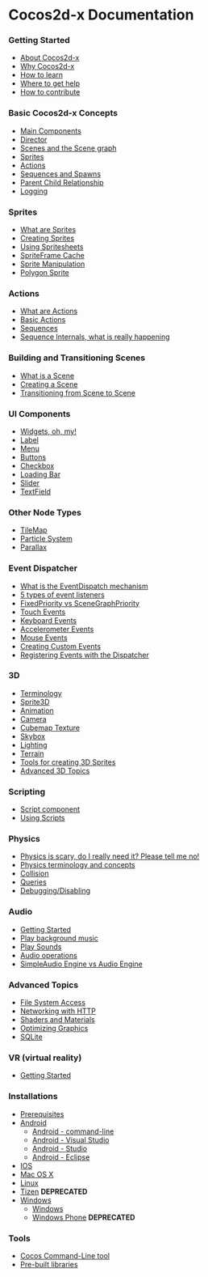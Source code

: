 # Cocos2d-x Documentation

### Getting Started

* [About Cocos2d-x](index.md)
* [Why Cocos2d-x](about/index.md)
* [How to learn](about/learn.md)
* [Where to get help](about/help.md)
* [How to contribute](about/how.md)

### Basic Cocos2d-x Concepts
- [Main Components](basic_concepts/index.md)
- [Director](basic_concepts/director.md)
- [Scenes and the Scene graph](basic_concepts/scene.md)
- [Sprites](basic_concepts/sprites.md)
- [Actions](basic_concepts/actions.md)
- [Sequences and Spawns](basic_concepts/sequences.md)
- [Parent Child Relationship](basic_concepts/parent_child.md)
- [Logging](basic_concepts/logging.md)

### Sprites
- [What are Sprites](sprites/index.md)
- [Creating Sprites](sprites/creating.md)
- [Using Spritesheets](sprites/spritesheets.md)
- [SpriteFrame Cache](sprites/spriteframe_cache.md)
- [Sprite Manipulation](sprites/manipulation.md)
- [Polygon Sprite](sprites/polygon.md)

### Actions
- [What are Actions](programmers_guide/actions.md)
- [Basic Actions](programmers_guide/actions.md#basic)
- [Sequences](programmers_guide/actions.md#sequences)
- [Sequence Internals, what is really happening](programmers_guide/actions.md#internals)

### Building and Transitioning Scenes
- [What is a Scene](programmers_guide/scenes.md)
- [Creating a Scene]()
- [Transitioning from Scene to Scene]()

### UI Components
- [Widgets, oh, my!](programmers_guide/ui_components.md)
- [Label]()
- [Menu]()
- [Buttons]()
- [Checkbox]()
- [Loading Bar]()
- [Slider]()
- [TextField]()

### Other Node Types
- [TileMap](programmers_guide/other_node_types.md)
- [Particle System](programmers_guide/other_node_types.md#particle)
- [Parallax](programmers_guide/other_node_types.md#parallax)

### Event Dispatcher
- [What is the EventDispatch mechanism](programmers_guide/event_dispatch.md)
- [5 types of event listeners](programmers_guide/event_dispatch.md#types)
- [FixedPriority vs SceneGraphPriority](programmers_guide/event_dispatch.md#priority)
- [Touch Events](programmers_guide/event_dispatch.md#touch)
- [Keyboard Events](programmers_guide/event_dispatch.md#keyboard)
- [Accelerometer Events](programmers_guide/event_dispatch.md#accelerometer)
- [Mouse Events](programmers_guide/event_dispatch.md#mouse)
- [Creating Custom Events](programmers_guide/event_dispatch.md#custom)
- [Registering Events with the Dispatcher](programmers_guide/event_dispatch.md#registering)

### 3D
- [Terminology](programmers_guide/3d.md)
- [Sprite3D](programmers_guide/3d.md#sprite3d)
- [Animation](programmers_guide/3d.md#animations)
- [Camera](programmers_guide/3d.md#camera)
- [Cubemap Texture](programmers_guide/3d.md#cubemap)
- [Skybox](programmers_guide/3d.md#skybox)
- [Lighting](programmers_guide/3d.md#lighting)
- [Terrain](programmers_guide/3d.md#terrain)
- [Tools for creating 3D Sprites](programmers_guide/3d.md#tools)
- [Advanced 3D Topics](programmers_guide/3d.md#advanced)

### Scripting
- [Script component](programmers_guide/scripting.md)
- [Using Scripts]()

### Physics
- [Physics is scary, do I really need it? Please tell me no!](programmers_guide/physics.md)
- [Physics terminology and concepts]()
- [Collision]()
- [Queries]()
- [Debugging/Disabling]()

### Audio
- [Getting Started](programmers_guide/audio.md)
- [Play background music](programmers_guide/audio.md#music)
- [Play Sounds](programmers_guide/audio.md#sounds)
- [Audio operations](programmers_guide/audio.md#operations)
- [SimpleAudio Engine vs Audio Engine](programmers_guide/audio.md#versus)

### Advanced Topics
- [File System Access](programmers_guide/advanced_topics.md)
- [Networking with HTTP](programmers_guide/advanced_topics.md#networking)
- [Shaders and Materials](programmers_guide/advanced_topics.md#shaders)
- [Optimizing Graphics](programmers_guide/advanced_topics.md#optimizing)
- [SQLite](programmers_guide/advanced_topics.md#sqlite)

### VR (virtual reality)
- [Getting Started](programmers_guide/vr.md)

### Installations
* [Prerequisites](installation/A.md)
* [Android](installation/Android-terminal.md)
  * [Android - command-line](installation/Android-terminal.md)
  * [Android - Visual Studio](installation/Android-VisualStudio.md)
  * [Android - Studio](installation/Android-Studio.md)
  * [Android - Eclipse](installation/Android-Eclipse.md)
* [IOS](installation/iOS.md)
* [Mac OS X](installation/OSX.md)
* [Linux](installation/Linux.md)
* [Tizen](installation/Tizen.md) __**DEPRECATED**__
* [Windows](installation/Windows.md)
  * [Windows](installation/Windows.md)
  * [Windows Phone](installation/Windows-Phone.md) __**DEPRECATED**__

### Tools
- [Cocos Command-Line tool]()
- [Pre-built libraries]()
